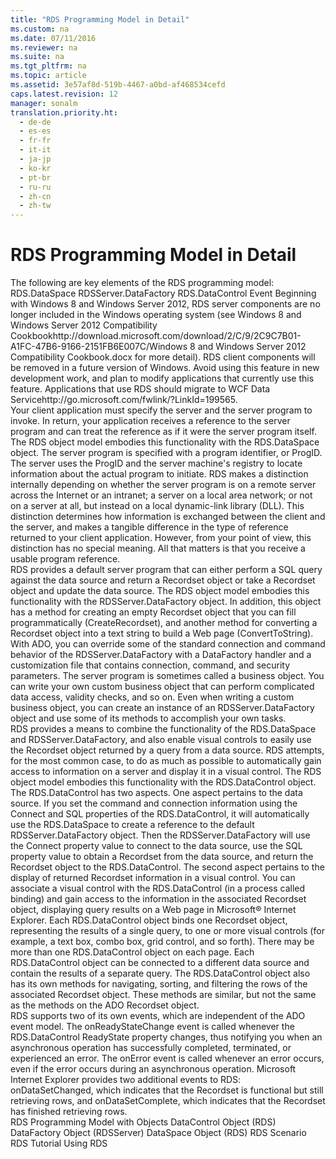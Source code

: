 ```yaml
---
title: "RDS Programming Model in Detail"
ms.custom: na
ms.date: 07/11/2016
ms.reviewer: na
ms.suite: na
ms.tgt_pltfrm: na
ms.topic: article
ms.assetid: 3e57af8d-519b-4467-a0bd-af468534cefd
caps.latest.revision: 12
manager: sonalm
translation.priority.ht: 
  - de-de
  - es-es
  - fr-fr
  - it-it
  - ja-jp
  - ko-kr
  - pt-br
  - ru-ru
  - zh-cn
  - zh-tw
---
```

# RDS Programming Model in Detail
<?xml version="1.0" encoding="utf-8"?>
<developerConceptualDocument xmlns="http://ddue.schemas.microsoft.com/authoring/2003/5" xmlns:xlink="http://www.w3.org/1999/xlink" xmlns:xsi="http://www.w3.org/2001/XMLSchema-instance" xsi:schemaLocation="http://ddue.schemas.microsoft.com/authoring/2003/5 http://dduestorage.blob.core.windows.net/ddueschema/developer.xsd">
  <introduction>
    <para>The following are key elements of the RDS programming model:  </para>
    <list class="bullet">
      <listItem>
        <para>RDS.DataSpace</para>
      </listItem>
      <listItem>
        <para>RDSServer.DataFactory</para>
      </listItem>
      <listItem>
        <para>RDS.DataControl</para>
      </listItem>
      <listItem>
        <para>Event</para>
      </listItem>
    </list>
    <alert class="important">
      <para>Beginning with Windows 8 and Windows Server 2012, RDS server components are no longer included in the Windows operating system (see Windows 8 and <externalLink><linkText>Windows Server 2012 Compatibility Cookbook</linkText><linkUri>http://download.microsoft.com/download/2/C/9/2C9C7B01-A1FC-47B6-9166-2151FB6E007C/Windows 8 and Windows Server 2012 Compatibility Cookbook.docx</linkUri></externalLink> for more detail). RDS client components will be removed in a future version of Windows. Avoid using this feature in new development work, and plan to modify applications that currently use this feature. Applications that use RDS should migrate to <externalLink><linkText>WCF Data Service</linkText><linkUri>http://go.microsoft.com/fwlink/?LinkId=199565</linkUri></externalLink>.</para>
    </alert>
  </introduction>
  <section>
    <title>RDS.DataSpace</title>
    <content>
      <para>Your client application must specify the server and the server program to invoke. In return, your application receives a reference to the server program and can treat the reference as if it were the server program itself.</para>
      <para>The RDS object model embodies this functionality with the <legacyLink xlink:href="9194bffa-5bdf-4dff-af86-f7158c23bfa7">RDS.DataSpace</legacyLink> object.</para>
      <para>The server program is specified with a program identifier, or <legacyItalic>ProgID</legacyItalic>. The server uses the <legacyItalic>ProgID</legacyItalic> and the server machine's registry to locate information about the actual program to initiate.</para>
      <para>RDS makes a distinction internally depending on whether the server program is on a remote server across the Internet or an intranet; a server on a local area network; or not on a server at all, but instead on a local dynamic-link library (DLL). This distinction determines how information is exchanged between the client and the server, and makes a tangible difference in the type of reference returned to your client application. However, from your point of view, this distinction has no special meaning. All that matters is that you receive a usable program reference.</para>
    </content>
  </section>
  <section>
    <title>RDSServer.DataFactory</title>
    <content>
      <para>RDS provides a default server program that can either perform a SQL query against the data source and return a <legacyLink xlink:href="ede1415f-c3df-4cc5-a05b-2576b2b84b60">Recordset</legacyLink> object or take a <legacyBold>Recordset</legacyBold> object and update the data source.</para>
      <para>The RDS object model embodies this functionality with the <legacyLink xlink:href="e75240c2-b749-471e-b6ea-98cae232efbe">RDSServer.DataFactory</legacyLink> object.</para>
      <para>In addition, this object has a method for creating an empty <legacyBold>Recordset</legacyBold> object that you can fill programmatically (<legacyLink xlink:href="6840b1e5-c04d-4d3e-9dcc-42128c83492f">CreateRecordset</legacyLink>), and another method for converting a <legacyBold>Recordset</legacyBold> object into a text string to build a Web page (<legacyLink xlink:href="b3f36bc8-6f69-49b0-83cd-2ccd3afebfbe">ConvertToString</legacyLink>).</para>
      <para>With ADO, you can override some of the standard connection and command behavior of the <legacyBold>RDSServer.DataFactory</legacyBold> with a <legacyBold>DataFactory</legacyBold> handler and a customization file that contains connection, command, and security parameters.</para>
      <para>The server program is sometimes called a <legacyItalic>business object</legacyItalic>. You can write your own custom business object that can perform complicated data access, validity checks, and so on. Even when writing a custom business object, you can create an instance of an <legacyBold>RDSServer.DataFactory</legacyBold> object and use some of its methods to accomplish your own tasks.</para>
    </content>
  </section>
  <section>
    <title>RDS.DataControl</title>
    <content>
      <para>RDS provides a means to combine the functionality of the <legacyBold>RDS.DataSpace</legacyBold> and <legacyBold>RDSServer.DataFactory</legacyBold>, and also enable visual controls to easily use the <legacyBold>Recordset</legacyBold> object returned by a query from a data source. RDS attempts, for the most common case, to do as much as possible to automatically gain access to information on a server and display it in a visual control.</para>
      <para>The RDS object model embodies this functionality with the <legacyLink xlink:href="d85ea4fc-451c-436e-97b8-58f92b149dd0">RDS.DataControl</legacyLink> object.</para>
      <para>The <legacyBold>RDS.DataControl</legacyBold> has two aspects. One aspect pertains to the data source. If you set the command and connection information using the <legacyBold>Connect</legacyBold> and <legacyBold>SQL</legacyBold> properties of the <legacyBold>RDS.DataControl</legacyBold>, it will automatically use the <legacyBold>RDS.DataSpace</legacyBold> to create a reference to the default <legacyBold>RDSServer.DataFactory</legacyBold> object. Then the <legacyBold>RDSServer.DataFactory</legacyBold> will use the <legacyBold>Connect</legacyBold> property value to connect to the data source, use the <legacyBold>SQL</legacyBold> property value to obtain a <legacyBold>Recordset</legacyBold> from the data source, and return the <legacyBold>Recordset</legacyBold> object to the <legacyBold>RDS.DataControl</legacyBold>.</para>
      <para>The second aspect pertains to the display of returned <legacyBold>Recordset</legacyBold> information in a visual control. You can associate a visual control with the <legacyBold>RDS.DataControl</legacyBold> (in a process called binding) and gain access to the information in the associated <legacyBold>Recordset</legacyBold> object, displaying query results on a Web page in Microsoft® Internet Explorer. Each <legacyBold>RDS.DataControl</legacyBold> object binds one <legacyBold>Recordset</legacyBold> object, representing the results of a single query, to one or more visual controls (for example, a text box, combo box, grid control, and so forth). There may be more than one <legacyBold>RDS.DataControl</legacyBold> object on each page. Each <legacyBold>RDS.DataControl</legacyBold> object can be connected to a different data source and contain the results of a separate query.</para>
      <para>The <legacyBold>RDS.DataControl</legacyBold> object also has its own methods for navigating, sorting, and filtering the rows of the associated <legacyBold>Recordset</legacyBold> object. These methods are similar, but not the same as the methods on the ADO <legacyBold>Recordset</legacyBold> object.</para>
    </content>
  </section>
  <section>
    <title>Events</title>
    <content>
      <para>RDS supports two of its own events, which are independent of the ADO event model. The <legacyLink xlink:href="bf2ae3ac-bfe4-4709-b50a-ea7c282c3164">onReadyStateChange</legacyLink> event is called whenever the <legacyBold>RDS.DataControl</legacyBold> <legacyLink xlink:href="5be75bc7-1171-4440-a37e-c8cc6b5cd865">ReadyState</legacyLink> property changes, thus notifying you when an asynchronous operation has successfully completed, terminated, or experienced an error. The <legacyLink xlink:href="b01cbc62-fbd7-4068-b16c-8b0f80a05887">onError</legacyLink> event is called whenever an error occurs, even if the error occurs during an asynchronous operation.</para>
      <alert class="note">
        <para>Microsoft Internet Explorer provides two additional events to RDS: <legacyBold>onDataSetChanged</legacyBold>, which indicates that the <legacyBold>Recordset</legacyBold> is functional but still retrieving rows, and <legacyBold>onDataSetComplete</legacyBold>, which indicates that the <legacyBold>Recordset</legacyBold> has finished retrieving rows.</para>
      </alert>
    </content>
  </section>
  <relatedTopics>
<link xlink:href="07ce0ef0-72f1-48f4-823d-1b65d28c0926">RDS Programming Model with Objects</link>
<link xlink:href="d85ea4fc-451c-436e-97b8-58f92b149dd0">DataControl Object (RDS)</link>
<link xlink:href="e75240c2-b749-471e-b6ea-98cae232efbe">DataFactory Object (RDSServer)</link>
<link xlink:href="9194bffa-5bdf-4dff-af86-f7158c23bfa7">DataSpace Object (RDS)</link>
<link xlink:href="a7dcad87-aaf0-4b02-9660-472f8469761c">RDS Scenario</link>
<link xlink:href="6e3305a0-7bc7-40d1-9122-235c15d23ab2">RDS Tutorial</link>
<link xlink:href="b8ac3739-05d3-4818-8201-a763795fb8b4">Using RDS</link>
</relatedTopics>
</developerConceptualDocument>